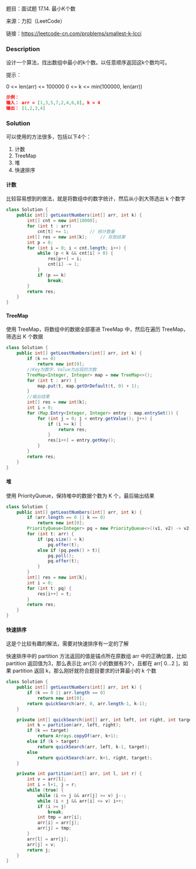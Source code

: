 题目：面试题 17.14. 最小K个数

来源：力扣（LeetCode）

链接：https://leetcode-cn.com/problems/smallest-k-lcci

### Description

设计一个算法，找出数组中最小的k个数。以任意顺序返回这k个数均可。

提示：

0 <= len(arr) <= 100000
0 <= k <= min(100000, len(arr))

```json
示例：
输入： arr = [1,3,5,7,2,4,6,8], k = 4
输出： [1,2,3,4]
```

### Solution

可以使用的方法很多，包括以下4个：

1. 计数
2. TreeMap
3. 堆
4. 快速排序

#### 计数

比较容易想到的做法，就是将数组中的数字统计，然后从小到大筛选出 k 个数字

```java
class Solution {
    public int[] getLeastNumbers(int[] arr, int k) {
        int[] cnt = new int[10000];
        for (int t : arr)
            cnt[t] += 1;		// 统计数量
        int[] res = new int[k];		// 存放结果
        int p = 0;
        for (int i = 0; i < cnt.length; i++) {
            while (p < k && cnt[i] > 0) {
                res[p++] = i;
                cnt[i] -= 1;
            }
            if (p == k)
                break;
        }
        return res;
    }
}
```

#### TreeMap

使用 TreeMap，将数组中的数据全部塞进 TreeMap 中，然后在遍历 TreeMap，筛选出 K 个数据

```java
class Solution {
    public int[] getLeastNumbers(int[] arr, int k) {
        if (k == 0)
            return new int[0];
        //Key为数字，Value为出现的次数
        TreeMap<Integer, Integer> map = new TreeMap<>();
        for (int t : arr) {
            map.put(t, map.getOrDefault(t, 0) + 1);
        }
        //输出结果
        int[] res = new int[k];
        int i = 0;
        for (Map.Entry<Integer, Integer> entry : map.entrySet()) {
            for (int j = 0; j < entry.getValue(); j++) {
                if (i >= k) {
                    return res;
                }
                res[i++] = entry.getKey();
            }
        }
        return res;
    }
}
```

#### 堆

使用 PriorityQueue，保持堆中的数据个数为 K 个，最后输出结果

```java
class Solution {
    public int[] getLeastNumbers(int[] arr, int k) {
        if (arr.length == 0 || k == 0)
            return new int[0];
        PriorityQueue<Integer> pq = new PriorityQueue<>((v1, v2) -> v2-v1);
        for (int t: arr) {
            if (pq.size() < k)
                pq.offer(t);
            else if (pq.peek() > t){
                pq.poll();
                pq.offer(t);
            }
        }
        int[] res = new int[k];
        int i = 0;
        for (int t: pq) {
            res[i++] = t;
        }
        return res;
    }
}
```

#### 快速排序

这是个比较有趣的解法，需要对快速排序有一定的了解

快速排序中的 partition 方法返回的值是锚点所在原数组 arr 中的正确位置，比如 partition 返回值为3，那么表示比 arr[3] 小的数据有3个，且都在 arr[ 0...2 ]，如果 partition 返回 k，那么刚好就符合题目要求的计算最小的 k 个数

```java
class Solution {
    public int[] getLeastNumbers(int[] arr, int k) {
        if (k == 0 || arr.length == 0)
            return new int[0];
        return quickSearch(arr, 0, arr.length-1, k-1);
    }

    private int[] quickSearch(int[] arr, int left, int right, int target) {
        int k = partition(arr, left, right);
        if (k == target)
            return Arrays.copyOf(arr, k+1);
        else if (k > target) 
            return quickSearch(arr, left, k-1, target);
        else
            return quickSearch(arr, k+1, right, target);
    }

    private int partition(int[] arr, int l, int r) {
        int v = arr[l];
        int i = l+1, j = r;
        while (true) {
            while (i <= j && arr[j] >= v) j--;
            while (i < j && arr[i] <= v) i++;
            if (i >= j)
                break;
            int tmp = arr[i];
            arr[i] = arr[j];
            arr[j] = tmp;
        }
        arr[l] = arr[j];
        arr[j] = v;
        return j;
    }
}
```



